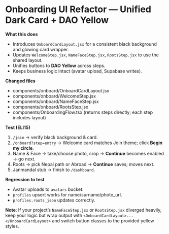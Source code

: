 # Onboarding UI Refactor — Unified Dark Card + DAO Yellow

**What this does**
- Introduces `OnboardCardLayout.jsx` for a consistent black background and glowing card wrapper.
- Updates `WelcomeStep.jsx`, `NameFaceStep.jsx`, `RootsStep.jsx` to use the shared layout.
- Unifies buttons to **DAO Yellow** across steps.
- Keeps business logic intact (avatar upload, Supabase writes).

**Changed files**
- components/onboard/OnboardCardLayout.jsx
- components/onboard/WelcomeStep.jsx
- components/onboard/NameFaceStep.jsx
- components/onboard/RootsStep.jsx
- components/OnboardingFlow.tsx (returns steps directly; each step includes layout)

**Test (ELI15)**
1. `/join` → verify black background & card.
2. `/onboard?step=entry` → Welcome card matches Join theme; click **Begin my circle**.
3. Name & Face → take/choose photo, crop → **Continue** becomes enabled → go next.
4. Roots → pick Nepal path or Abroad → **Continue** saves; moves next.
5. Janmandal stub → finish to `/dashboard`.

**Regression to test**
- Avatar uploads to `avatars` bucket.
- `profiles` upsert works for name/surname/photo_url.
- `profiles.roots_json` updates correctly.

**Note**: If your project’s `NameFaceStep.jsx` or `RootsStep.jsx` diverged heavily, keep your logic but wrap output with `<OnboardCardLayout>...</OnboardCardLayout>` and switch button classes to the provided yellow styles.
